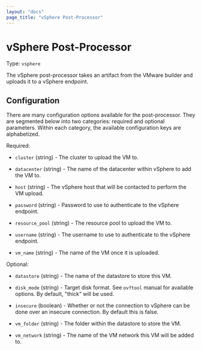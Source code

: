 ```yaml
---
layout: "docs"
page_title: "vSphere Post-Processor"
---
```


# vSphere Post-Processor

Type: `vsphere`

The vSphere post-processor takes an artifact from the VMware builder
and uploads it to a vSphere endpoint.

## Configuration

There are many configuration options available for the post-processor. They are
segmented below into two categories: required and optional parameters. Within
each category, the available configuration keys are alphabetized.

Required:

* `cluster` (string) - The cluster to upload the VM to.

* `datacenter` (string) - The name of the datacenter within vSphere to
  add the VM to.

* `host` (string) - The vSphere host that will be contacted to perform
  the VM upload.

* `password` (string) - Password to use to authenticate to the vSphere
  endpoint.

* `resource_pool` (string) - The resource pool to upload the VM to.

* `username` (string) - The username to use to authenticate to the vSphere
  endpoint.

* `vm_name` (string) - The name of the VM once it is uploaded.

Optional:

* `datastore` (string) - The name of the datastore to store this VM.

* `disk_mode` (string) - Target disk format. See `ovftool` manual for
  available options. By default, "thick" will be used.

* `insecure` (boolean) - Whether or not the connection to vSphere can be done
  over an insecure connection. By default this is false.

* `vm_folder` (string) - The folder within the datastore to store the VM.

* `vm_network` (string) - The name of the VM network this VM will be
  added to.
